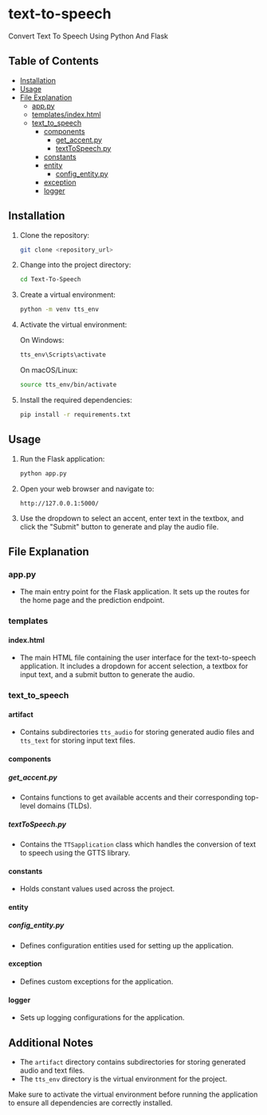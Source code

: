 # text-to-speech
Convert Text To Speech Using Python And Flask


## Table of Contents
- [Installation](#installation)
- [Usage](#usage)
- [File Explanation](#file-explanation)
  - [app.py](#apppy)
  - [templates/index.html](#templatesindexhtml)
  - [text_to_speech](#text_to_speech)
    - [components](#components)
      - [get_accent.py](#get_accentpy)
      - [textToSpeech.py](#texttospeechpy)
    - [constants](#constants)
    - [entity](#entity)
      - [config_entity.py](#config_entitypy)
    - [exception](#exception)
    - [logger](#logger)

## Installation

1. Clone the repository:
    ```sh
    git clone <repository_url>
    ```

2. Change into the project directory:
    ```sh
    cd Text-To-Speech
    ```

3. Create a virtual environment:
    ```sh
    python -m venv tts_env
    ```

4. Activate the virtual environment:

    On Windows:
    ```sh
    tts_env\Scripts\activate
    ```

    On macOS/Linux:
    ```sh
    source tts_env/bin/activate
    ```

5. Install the required dependencies:
    ```sh
    pip install -r requirements.txt
    ```

## Usage

1. Run the Flask application:
    ```sh
    python app.py
    ```

2. Open your web browser and navigate to:
    ```
    http://127.0.0.1:5000/
    ```

3. Use the dropdown to select an accent, enter text in the textbox, and click the "Submit" button to generate and play the audio file.

## File Explanation

### app.py
- The main entry point for the Flask application. It sets up the routes for the home page and the prediction endpoint.

### templates

#### index.html
- The main HTML file containing the user interface for the text-to-speech application. It includes a dropdown for accent selection, a textbox for input text, and a submit button to generate the audio.

### text_to_speech

#### artifact
- Contains subdirectories `tts_audio` for storing generated audio files and `tts_text` for storing input text files.

#### components

##### get_accent.py
- Contains functions to get available accents and their corresponding top-level domains (TLDs).

##### textToSpeech.py
- Contains the `TTSapplication` class which handles the conversion of text to speech using the GTTS library.

#### constants
- Holds constant values used across the project.

#### entity

##### config_entity.py
- Defines configuration entities used for setting up the application.

#### exception
- Defines custom exceptions for the application.

#### logger
- Sets up logging configurations for the application.

## Additional Notes
- The `artifact` directory contains subdirectories for storing generated audio and text files.
- The `tts_env` directory is the virtual environment for the project.

Make sure to activate the virtual environment before running the application to ensure all dependencies are correctly installed.


